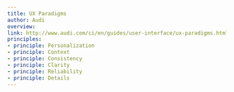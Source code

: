 ```yaml
---
title: UX Paradigms
author: Audi
overview:
link: http://www.audi.com/ci/en/guides/user-interface/ux-paradigms.html
principles:
- principle: Personalization
- principle: Context
- principle: Consistency
- principle: Clarity
- principle: Reliability
- principle: Details
---
```

